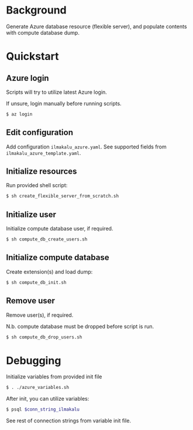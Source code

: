 # Background

Generate Azure database resource (flexible server), and
populate contents with compute database dump.

# Quickstart

## Azure login

Scripts will try to utilize latest Azure login.

If unsure, login manually before running scripts.

```sh
$ az login
```

## Edit configuration

Add configuration `ilmakalu_azure.yaml`. See supported fields from `ilmakalu_azure_template.yaml`.

## Initialize resources

Run provided shell script:

```sh
$ sh create_flexible_server_from_scratch.sh
```

## Initialize user

Initialize compute database user, if required.

```sh
$ sh compute_db_create_users.sh
```

## Initialize compute database

Create extension(s) and load dump:

```sh
$ sh compute_db_init.sh
```

## Remove user

Remove user(s), if required.

N.b. compute database must be dropped before script is run.

```sh
$ sh compute_db_drop_users.sh
```

# Debugging

Initialize variables from provided init file

```sh
$ . ./azure_variables.sh
```

After init, you can utilize variables:

```sh
$ psql $conn_string_ilmakalu
```

See rest of connection strings from variable init file.
